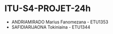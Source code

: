 # ITU-S4-PROJET-24h
- ANDRIAMIRADO Marius Fanomezana - ETU1353
- SAFIDIARIJAONA Tokiniaina - ETU1344
